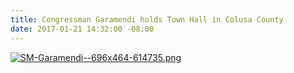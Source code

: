 ```yaml
---
title: Congressman Garamendi holds Town Hall in Colusa County
date: 2017-01-21 14:32:00 -08:00
---
```


[![SM-Garamendi--696x464-614735.png](/uploads/SM-Garamendi--696x464-614735.png)](http://williamspioneer.com/article/86193)